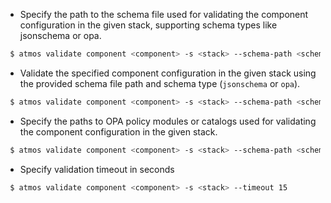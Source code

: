 - Specify the path to the schema file used for validating the component configuration in the given stack, supporting schema types like jsonschema or opa.

```bash
 $ atmos validate component <component> -s <stack> --schema-path <schema_path> --schema-type <jsonschema|opa>
```

- Validate the specified component configuration in the given stack using the provided schema file path and schema type (`jsonschema` or `opa`).

```bash
 $ atmos validate component <component> -s <stack> --schema-path <schema_path> --schema-type <jsonschema|opa>
```

- Specify the paths to OPA policy modules or catalogs used for validating the component configuration in the given stack. 

```bash
 $ atmos validate component <component> -s <stack> --schema-path <schema_path> --schema-type opa --module-paths catalog
```

- Specify validation timeout in seconds

```bash
 $ atmos validate component <component> -s <stack> --timeout 15
```
